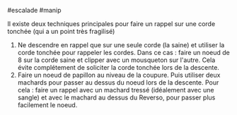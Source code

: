 #escalade #manip 

Il existe deux techniques principales pour faire un rappel sur une corde tonchée (qui a un point très fragilisé)

1. Ne descendre en rappel que sur une seule corde (la saine) et utiliser la corde tonchée pour rappeler les cordes. Dans ce cas : faire un noeud de 8 sur la corde saine et clipper avec un mousqueton sur l'autre. Cela évite complétement de soliciter la corde tonchée lors de la descente.
2. Faire un noeud de papillon au niveau de la coupure. Puis utiliser deux machards pour passer au dessus du noeud lors de la descente. Pour cela : faire un rappel avec un machard tressé (idéalement avec une sangle) et avec le machard au dessus du Reverso, pour passer plus facilement le noeud.
